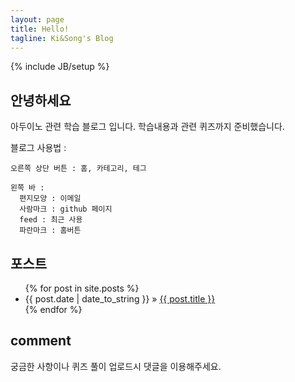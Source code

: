 ```yaml
---
layout: page
title: Hello!
tagline: Ki&Song's Blog
---
```

{% include JB/setup %}

## 안녕하세요

아두이노 관련 학습 블로그 입니다.
학습내용과 관련 퀴즈까지 준비했습니다.

블로그 사용법 :
    
    오른쪽 상단 버튼 : 홈, 카테고리, 테그
    
    왼쪽 바 :
      편지모양 : 이메일
      사람마크 : github 페이지
      feed : 최근 사용
      파란마크 : 홈버튼
    
## 포스트

<ul class="posts">
  {% for post in site.posts %}
    <li><span>{{ post.date | date_to_string }}</span> &raquo; <a href="{{ BASE_PATH }}{{ post.url }}">{{ post.title }}</a></li>
  {% endfor %}
</ul>

## comment

궁금한 사항이나 퀴즈 풀이 업로드시 댓글을 이용해주세요.


